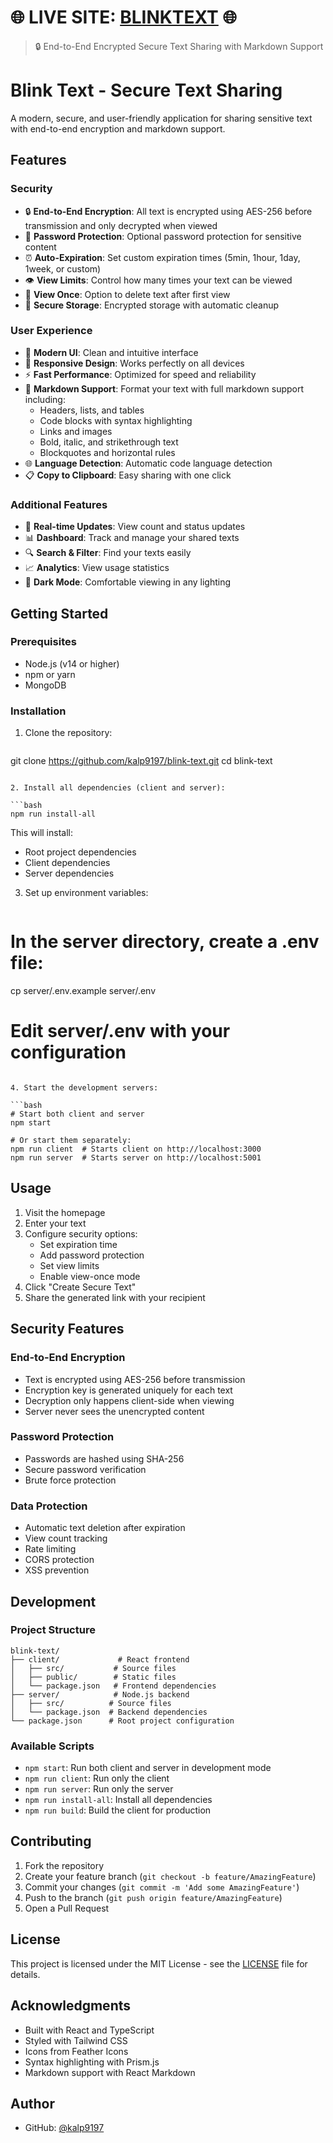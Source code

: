 # 🌐 LIVE SITE: [BLINKTEXT](https://blink-text.netlify.app/) 🌐

> 🔒 End-to-End Encrypted Secure Text Sharing with Markdown Support

# Blink Text - Secure Text Sharing

A modern, secure, and user-friendly application for sharing sensitive text with end-to-end encryption and markdown support.

## Features

### Security

- 🔒 **End-to-End Encryption**: All text is encrypted using AES-256 before transmission and only decrypted when viewed
- 🔑 **Password Protection**: Optional password protection for sensitive content
- ⏰ **Auto-Expiration**: Set custom expiration times (5min, 1hour, 1day, 1week, or custom)
- 👁️ **View Limits**: Control how many times your text can be viewed
- 🚫 **View Once**: Option to delete text after first view
- 🔐 **Secure Storage**: Encrypted storage with automatic cleanup

### User Experience

- 🎨 **Modern UI**: Clean and intuitive interface
- 📱 **Responsive Design**: Works perfectly on all devices
- ⚡ **Fast Performance**: Optimized for speed and reliability
- 📝 **Markdown Support**: Format your text with full markdown support including:
  - Headers, lists, and tables
  - Code blocks with syntax highlighting
  - Links and images
  - Bold, italic, and strikethrough text
  - Blockquotes and horizontal rules
- 🌐 **Language Detection**: Automatic code language detection
- 📋 **Copy to Clipboard**: Easy sharing with one click

### Additional Features

- 🔄 **Real-time Updates**: View count and status updates
- 📊 **Dashboard**: Track and manage your shared texts
- 🔍 **Search & Filter**: Find your texts easily
- 📈 **Analytics**: View usage statistics
- 🌙 **Dark Mode**: Comfortable viewing in any lighting

## Getting Started

### Prerequisites

- Node.js (v14 or higher)
- npm or yarn
- MongoDB

### Installation

1. Clone the repository:

   ```bash
git clone https://github.com/kalp9197/blink-text.git
cd blink-text
   ```

2. Install all dependencies (client and server):

   ```bash
npm run install-all
```

This will install:

- Root project dependencies
- Client dependencies
- Server dependencies

3. Set up environment variables:

   ```bash
# In the server directory, create a .env file:
cp server/.env.example server/.env
# Edit server/.env with your configuration
   ```

4. Start the development servers:

   ```bash
# Start both client and server
npm start

# Or start them separately:
npm run client  # Starts client on http://localhost:3000
npm run server  # Starts server on http://localhost:5001
```

## Usage

1. Visit the homepage
2. Enter your text
3. Configure security options:
   - Set expiration time
   - Add password protection
   - Set view limits
   - Enable view-once mode
4. Click "Create Secure Text"
5. Share the generated link with your recipient

## Security Features

### End-to-End Encryption

- Text is encrypted using AES-256 before transmission
- Encryption key is generated uniquely for each text
- Decryption only happens client-side when viewing
- Server never sees the unencrypted content

### Password Protection

- Passwords are hashed using SHA-256
- Secure password verification
- Brute force protection

### Data Protection

- Automatic text deletion after expiration
- View count tracking
- Rate limiting
- CORS protection
- XSS prevention

## Development

### Project Structure

```
blink-text/
├── client/             # React frontend
│   ├── src/           # Source files
│   ├── public/        # Static files
│   └── package.json   # Frontend dependencies
├── server/            # Node.js backend
│   ├── src/          # Source files
│   └── package.json  # Backend dependencies
└── package.json      # Root project configuration
```

### Available Scripts

- `npm start`: Run both client and server in development mode
- `npm run client`: Run only the client
- `npm run server`: Run only the server
- `npm run install-all`: Install all dependencies
- `npm run build`: Build the client for production

## Contributing

1. Fork the repository
2. Create your feature branch (`git checkout -b feature/AmazingFeature`)
3. Commit your changes (`git commit -m 'Add some AmazingFeature'`)
4. Push to the branch (`git push origin feature/AmazingFeature`)
5. Open a Pull Request

## License

This project is licensed under the MIT License - see the [LICENSE](LICENSE) file for details.

## Acknowledgments

- Built with React and TypeScript
- Styled with Tailwind CSS
- Icons from Feather Icons
- Syntax highlighting with Prism.js
- Markdown support with React Markdown

## Author

- GitHub: [@kalp9197](https://github.com/kalp9197)
